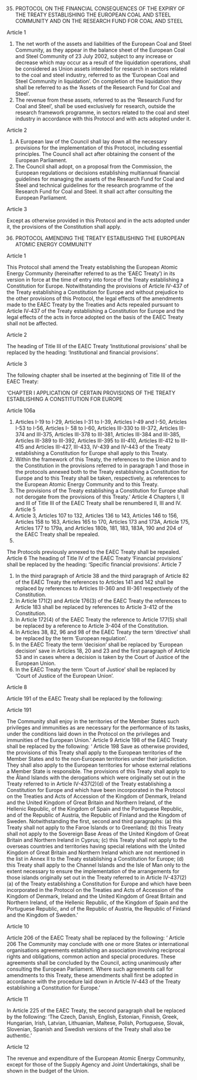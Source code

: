 35. PROTOCOL ON THE FINANCIAL CONSEQUENCES OF THE EXPIRY OF THE TREATY ESTABLISHING THE EUROPEAN COAL AND STEEL COMMUNITY AND ON THE RESEARCH FUND FOR COAL AND STEEL

<!-- THE HIGH CONTRACTING PARTIES,
RECALLING that all assets and liabilities of the European Coal and Steel Community, as they existed on 23 July 2002,
were transferred to the European Community on 24 July 2002;
TAKING ACCOUNT of the desire to use these funds for research in sectors related to the coal and steel industry and
therefore the necessity to provide for certain special rules in this regard,
HAVE AGREED UPON the following provisions, which shall be annexed to the Treaty establishing a Constitution for
Europe: -->

Article 1
1. The net worth of the assets and liabilities of the European Coal and Steel Community, as they
appear in the balance sheet of the European Coal and Steel Community of 23 July 2002, subject to
any increase or decrease which may occur as a result of the liquidation operations, shall be considered
as Union assets intended for research in sectors related to the coal and steel industry, referred to as the
‘European Coal and Steel Community in liquidation’. On completion of the liquidation they shall be
referred to as the ‘Assets of the Research Fund for Coal and Steel’.
2. The revenue from these assets, referred to as the ‘Research Fund for Coal and Steel’, shall be used
exclusively for research, outside the research framework programme, in sectors related to the coal and
steel industry in accordance with this Protocol and with acts adopted under it.

Article 2

1. A European law of the Council shall lay down all the necessary provisions for the
implementation of this Protocol, including essential principles. The Council shall act after obtaining
the consent of the European Parliament.
2. The Council shall adopt, on a proposal from the Commission, the European regulations or
decisions establishing multiannual financial guidelines for managing the assets of the Research Fund
for Coal and Steel and technical guidelines for the research programme of the Research Fund for Coal
and Steel. It shall act after consulting the European Parliament.

Article 3

Except as otherwise provided in this Protocol and in the acts adopted under it, the provisions of the
Constitution shall apply.

36. PROTOCOL AMENDING THE TREATY ESTABLISHING THE EUROPEAN ATOMIC ENERGY COMMUNITY

<!-- THE HIGH CONTRACTING PARTIES,
RECALLING the necessity that the provisions of the Treaty establishing the European Atomic Energy Community
should continue to have full legal effect;
DESIRING to adapt that Treaty to the new rules laid down by the Treaty establishing a Constitution for Europe, in
particular in the institutional and financial fields,
HAVE AGREED UPON the following provisions, which shall be annexed to the Treaty establishing a Constitution for
Europe and which amend the Treaty establishing the European Atomic Energy Community as follows: -->

Article 1

This Protocol shall amend the Treaty establishing the European Atomic Energy Community
(hereinafter referred to as the ‘EAEC Treaty’) in its version in force at the time of entry into force of
the Treaty establishing a Constitution for Europe.
Notwithstanding the provisions of Article IV-437 of the Treaty establishing a Constitution for Europe
and without prejudice to the other provisions of this Protocol, the legal effects of the amendments
made to the EAEC Treaty by the Treaties and Acts repealed pursuant to Article IV‑437 of the Treaty
establishing a Constitution for Europe and the legal effects of the acts in force adopted on the basis of
the EAEC Treaty shall not be affected.

Article 2

The heading of Title III of the EAEC Treaty ‘Institutional provisions’ shall be replaced by the
heading: ‘Institutional and financial provisions’.

Article 3

The following chapter shall be inserted at the beginning of Title III of the EAEC Treaty:

‘CHAPTER I APPLICATION OF CERTAIN PROVISIONS OF THE TREATY ESTABLISHING
A CONSTITUTION FOR EUROPE

Article 106a
1. Articles I-19 to I-29, Articles I-31 to I-39, Articles I-49 and I-50, Articles I-53 to I-56, Articles I-
58 to I-60, Articles III-330 to III-372, Articles III-374 and III-375, Articles III-378 to
III-381, Articles III-384 and III-385, Articles III-389 to III-392, Articles III-395 to III-410, Articles III-412 to III-415 and Articles III-427, III-433, IV-439 and IV-443 of the Treaty establishing a
Constitution for Europe shall apply to this Treaty.
2. Within the framework of this Treaty, the references to the Union and to the Constitution in the
provisions referred to in paragraph 1 and those in the protocols annexed both to the Treaty
establishing a Constitution for Europe and to this Treaty shall be taken, respectively, as references to
the European Atomic Energy Community and to this Treaty.
3. The provisions of the Treaty establishing a Constitution for Europe shall not derogate from the
provisions of this Treaty.’
Article 4
Chapters I, II and III of Title III of the EAEC Treaty shall be renumbered II, III and IV.
Article 5
1. Article 3, Articles 107 to 132, Articles 136 to 143, Articles 146 to 156, Articles 158 to 163,
Articles 165 to 170, Articles 173 and 173A, Article 175, Articles 177 to 179a, and Articles 180b,
181, 183, 183A, 190 and 204 of the EAEC Treaty shall be repealed.
2.
The Protocols previously annexed to the EAEC Treaty shall be repealed.
Article 6
The heading of Title IV of the EAEC Treaty ‘Financial provisions’ shall be replaced by the heading:
‘Specific financial provisions’.
Article 7
1. In the third paragraph of Article 38 and the third paragraph of Article 82 of the EAEC Treaty the
references to Articles 141 and 142 shall be replaced by references to Articles III-360 and III-361
respectively of the Constitution.
2. In Article 171(2) and Article 176(3) of the EAEC Treaty the references to Article 183 shall be
replaced by references to Article 3-412 of the Constitution.
3. In Article 172(4) of the EAEC Treaty the reference to Article 177(5) shall be replaced by a
reference to Article 3-404 of the Constitution.
4. In Articles 38, 82, 96 and 98 of the EAEC Treaty the term ‘directive’ shall be replaced by the
term ‘European regulation’.
5. In the EAEC Treaty the term ‘decision’ shall be replaced by ‘European decision’ save in
Articles 18, 20 and 23 and the first paragraph of Article 53 and in cases where a decision is taken by
the Court of Justice of the European Union.
6. In the EAEC Treaty the term ‘Court of Justice’ shall be replaced by ‘Court of Justice of the
European Union’.

Article 8

Article 191 of the EAEC Treaty shall be replaced by the following:

Article 191

The Community shall enjoy in the territories of the Member States such privileges and immunities as
are necessary for the performance of its tasks, under the conditions laid down in the Protocol on the
privileges and immunities of the European Union.’
Article 9
Article 198 of the EAEC Treaty shall be replaced by the following:
‘ Article 198
Save as otherwise provided, the provisions of this Treaty shall apply to the European territories of the
Member States and to the non‑European territories under their jurisdiction.
They shall also apply to the European territories for whose external relations a Member State is
responsible.
The provisions of this Treaty shall apply to the Åland Islands with the derogations which were
originally set out in the Treaty referred to in Article IV-437(2)(d) of the Treaty establishing a
Constitution for Europe and which have been incorporated in the Protocol on the Treaties and Acts
of Accession of the Kingdom of Denmark, Ireland and the United Kingdom of Great Britain and
Northern Ireland, of the Hellenic Republic, of the Kingdom of Spain and the Portuguese Republic,
and of the Republic of Austria, the Republic of Finland and the Kingdom of Sweden.
Notwithstanding the first, second and third paragraphs:
(a) this Treaty shall not apply to the Faroe Islands or to Greenland;
(b) this Treaty shall not apply to the Sovereign Base Areas of the United Kingdom of Great Britain
and Northern Ireland in Cyprus;
(c) this Treaty shall not apply to the overseas countries and territories having special relations with
the United Kingdom of Great Britain and Northern Ireland which are not mentioned in the list in
Annex II to the Treaty establishing a Constitution for Europe;
(d) this Treaty shall apply to the Channel Islands and the Isle of Man only to the extent necessary to
ensure the implementation of the arrangements for those islands originally set out in the Treaty
referred to in Article IV-437(2)(a) of the Treaty establishing a Constitution for Europe and which
have been incorporated in the Protocol on the Treaties and Acts of Accession of the Kingdom of
Denmark, Ireland and the United Kingdom of Great Britain and Northern Ireland, of the Hellenic Republic, of the Kingdom of Spain and the Portuguese Republic, and of the Republic of Austria, the Republic of Finland and the Kingdom of Sweden.’

Article 10

Article 206 of the EAEC Treaty shall be replaced by the following:
‘ Article 206
The Community may conclude with one or more States or international organisations agreements
establishing an association involving reciprocal rights and obligations, common action and special
procedures.
These agreements shall be concluded by the Council, acting unanimously after consulting the
European Parliament.
Where such agreements call for amendments to this Treaty, these amendments shall first be adopted
in accordance with the procedure laid down in Article IV‑443 of the Treaty establishing a
Constitution for Europe.’

Article 11

In Article 225 of the EAEC Treaty, the second paragraph shall be replaced by the following:
‘The Czech, Danish, English, Estonian, Finnish, Greek, Hungarian, Irish, Latvian, Lithuanian, Maltese,
Polish, Portuguese, Slovak, Slovenian, Spanish and Swedish versions of the Treaty shall also be
authentic.’

Article 12

The revenue and expenditure of the European Atomic Energy Community, except for those of the
Supply Agency and Joint Undertakings, shall be shown in the budget of the Union.



